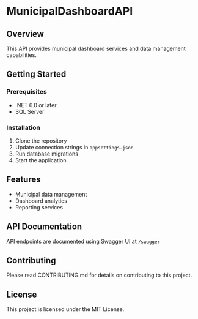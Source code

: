 # MunicipalDashboardAPI

## Overview
This API provides municipal dashboard services and data management capabilities.

## Getting Started
### Prerequisites
- .NET 6.0 or later
- SQL Server

### Installation
1. Clone the repository
2. Update connection strings in `appsettings.json`
3. Run database migrations
4. Start the application

## Features
- Municipal data management
- Dashboard analytics
- Reporting services

## API Documentation
API endpoints are documented using Swagger UI at `/swagger`

## Contributing
Please read CONTRIBUTING.md for details on contributing to this project.

## License
This project is licensed under the MIT License.